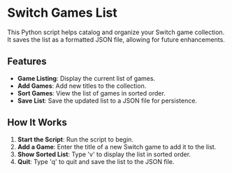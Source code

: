 # Switch Games List

This Python script helps catalog and organize your Switch game collection. It saves the list as a formatted JSON file, allowing for future enhancements.

## Features

- **Game Listing**: Display the current list of games.
- **Add Games**: Add new titles to the collection.
- **Sort Games**: View the list of games in sorted order.
- **Save List**: Save the updated list to a JSON file for persistence.

## How It Works

1. **Start the Script**: Run the script to begin.
2. **Add a Game**: Enter the title of a new Switch game to add it to the list.
3. **Show Sorted List**: Type 'v' to display the list in sorted order.
4. **Quit**: Type 'q' to quit and save the list to the JSON file.
